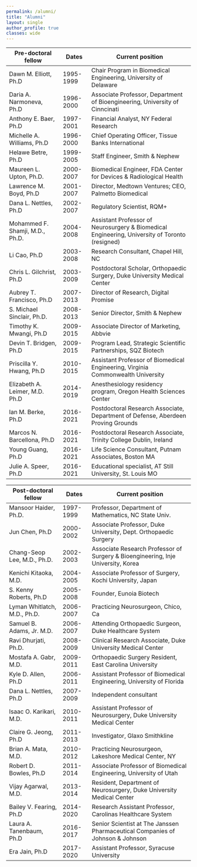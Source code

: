 ```yaml
---
permalink: /alumni/
title: "Alumni"
layout: single
author_profile: true
classes: wide
---
```

| Pre-doctoral fellow | Dates | Current position |
|-------|------|-------------------|
|Dawn M. Elliott, Ph.D|1995-1999|Chair Program in Biomedical Engineering, University of Delaware|
|Daria A. Narmoneva, Ph.D|1996-2000|Associate Professor, Department of Bioengineering, University of Cinncinati|
|Anthony E. Baer, Ph.D|1997-2001|Financial Analyst, NY Federal Research|
|Michelle A. Williams, Ph.D|1996-2000|Chief Operating Officer, Tissue Banks International|
|Helawe Betre, Ph.D|1999-2005|Staff Engineer, Smith & Nephew|
|Maureen L. Upton, Ph.D.|2000-2007|Biomedical Engineer, FDA Center for Devices & Radiological Health|
|Lawrence M. Boyd, Ph.D|2001-2007|Director, Medtown Ventures; CEO, Palmetto Biomedical|
|Dana L. Nettles, Ph.D|2002-2007|Regulatory Scientist, RQM+|
|Mohammed F. Shamji, M.D., Ph.D.|2004-2008|Assistant Professor of Neurosurgery & Biomedical Engineering, University of Toronto (resigned)|
|Li Cao, Ph.D|2003-2008|Research Consultant, Chapel Hill, NC|
|Chris L. Gilchrist, Ph.D|2003-2009|Postdoctoral Scholar, Orthopaedic Surgery, Duke University Medical Center|
|Aubrey T. Francisco, Ph.D|2007-2013|Director of Research, Digital Promise|
|S. Michael Sinclair, Ph.D.|2008-2013|Senior Director, Smith & Nephew|
|Timothy K. Mwangi, Ph.D|2009-2015|Associate Director of Marketing, Abbvie|
|Devin T. Bridgen, Ph.D|2009-2015|Program Lead, Strategic Scientific Partnerships, SQZ Biotech|
|Priscilla Y. Hwang, Ph.D|2010-2015|Assistant Professor of Biomedical Engineering, Virginia Commonwealth University|
|Elizabeth A. Leimer, M.D. Ph.D|2014-2019|Anesthesiology residency program, Oregon Health Sciences Center|
|Ian M. Berke, Ph.D|2016-2021|Postdoctoral Research Associate, Department of Defense, Aberdeen Proving Grounds|
|Marcos N. Barcellona, Ph.D|2016-2021|Postdoctoral Research Associate, Trinity College Dublin, Ireland|
|Young Guang, Ph.D|2016-2021|Life Science Consultant, Putnam Associates, Boston MA|
|Julie A. Speer, Ph.D|2016-2021|Educational specialist, AT Still University, St. Louis MO|

| Post-doctoral fellow | Dates | Current position |
|-------|------|-------------------|
|Mansoor Haider, Ph.D.|1997-1999|Professor, Department of Mathematics, NC State Univ.|
|Jun Chen, Ph.D|2000-2002|Associate Professor, Duke University, Dept. Orthopaedic Surgery|
|Chang-Seop Lee, M.D., Ph.D.|2002-2003|Associate Research Professor of Surgery & Bioengineering, Inje University, Korea|
|Kenichi Kitaoka, M.D.|2004-2005|Associate Professor of Surgery, Kochi University, Japan|
|S. Kenny Roberts, Ph.D|2005-2008|Founder, Eunoia Biotech|
|Lyman Whitlatch, M.D., Ph.D.|2006-2007|Practicing Neurosurgeon, Chico, Ca|
|Samuel B. Adams, Jr. M.D.|2006-2007|Attending Orthopaedic Surgeon, Duke Healthcare System|
|Ravi Dhurjati, Ph.D.|2008-2009|Clinical Research Associate, Duke University Medical Center|
|Mostafa A. Gabr, M.D.|2009-2011|Orthopaedic Surgery Resident, East Carolina University|
|Kyle D. Allen, Ph.D|2006-2011|Assistant Professor of Biomedical Engineering, University of Florida|
|Dana L. Nettles, Ph.D|2007-2009|Independent consultant|
|Isaac O. Karikari, M.D.|2010-2011|Assistant Professor of Neurosurgery, Duke University Medical Center|
|Claire G. Jeong, Ph.D|2011-2013|Investigator, Glaxo Smithkline|
|Brian A. Mata, M.D.|2010-2012|Practicing Neurosurgeon, Lakeshore Medical Center, NY|
|Robert D. Bowles, Ph.D|2011-2014|Associate Professor of Biomedical Engineering, University of Utah|
|Vijay Agarwal, M.D.|2013-2014|Resident, Department of Neurosurgery, Duke University Medical Center|
|Bailey V. Fearing, Ph.D|2014-2020|Research Assistant Professor, Carolinas Healthcare System |
|Laura A. Tanenbaum, Ph.D|2016-2017|Senior Scientist at The Janssen Pharmaceutical Companies of Johnson & Johnson|
|Era Jain, Ph.D|2017-2020|Assistant Professor, Syracuse University|
